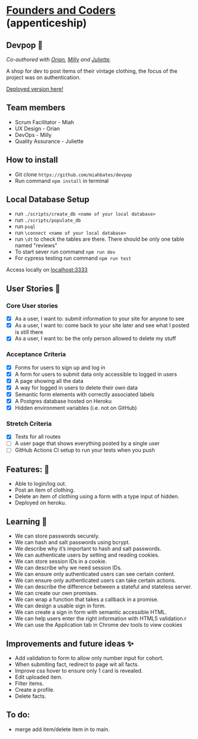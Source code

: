 # [Founders and Coders](https://www.foundersandcoders.com/) (appenticeship) 

## Devpop 👚

*Co-authored with [Orian](https://github.com/OrianP), [Milly](https://github.com/millipede-cpu) and [Juliette](https://github.com/julietteorpen).*

A shop for dev to post items of their vintage clothing, the focus of the project was on authentication.

[Deployed version here!](https://devpop.herokuapp.com/)

## Team members
* Scrum Facilitator - Miah
* UX Design - Orian
* DevOps - Milly
* Quality Assurance - Juliette

## How to install
* Git clone `https://github.com/miahbates/devpop`
* Run command `npm install` in terminal

## Local Database Setup
* run `./scripts/create_db <name of your local database>`
* run `./scripts/populate_db`
* run `psql`
* run `\connect <name of your local database>`
* run `\dt` to check the tables are there. There should be only one table named "reviews"
* To start sever run command `npm run dev`
* For cypress testing run command `npm run test`

Access locally on [localhost:3333](http://localhost:3333/)

## User Stories :busts_in_silhouette:
### Core User stories
- [x] As a user, I want to: submit information to your site for anyone to see
- [x] As a user, I want to: come back to your site later and see what I posted is still there
- [x] As a user, I want to: be the only person allowed to delete my stuff
### Acceptance Criteria
- [x] Forms for users to sign up and log in
- [x] A form for users to submit data only accessible to logged in users
- [x] A page showing all the data
- [x] A way for logged in users to delete their own data
- [x] Semantic form elements with correctly associated labels
- [x] A Postgres database hosted on Heroku
- [x] Hidden environment variables (i.e. not on GitHub)
### Stretch Criteria
- [x] Tests for all routes
- [ ] A user page that shows everything posted by a single user
- [ ] GitHub Actions CI setup to run your tests when you push

## Features: 🌟
* Able to login/log out.
* Post an item of clothing. 
* Delete an item of clothing using a form with a type input of hidden.
* Deployed on heroku.

## Learning 🌱
* We can store passwords securely.
* We can hash and salt passwords using bcrypt.
* We describe why it’s important to hash and salt passwords.
* We can authenticate users by setting and reading cookies.
* We can store session IDs in a cookie.
* We can describe why we need session IDs.
* We can ensure only authenticated users can see certain content.
* We can ensure only authenticated users can take certain actions.
* We can describe the difference between a stateful and stateless server.
* We can create our own promises.
* We can wrap a function that takes a callback in a promise.
* We can design a usable sign in form.
* We can create a sign in form with semantic accessible HTML.
* We can help users enter the right information with HTML5 validation.r
* We can use the Application tab in Chrome dev tools to view cookies

## Improvements and future ideas ✨
- Add validation to form to allow only number input for cohort.
- When submiting fact, redirect to page wit all facts.
- Improve css hover to ensure only 1 card is revealed.
- Edit uploaded item. 
- Filter items.
- Create a profile.
- Delete facts.

## To do: 
* merge add item/delete item in to main.


